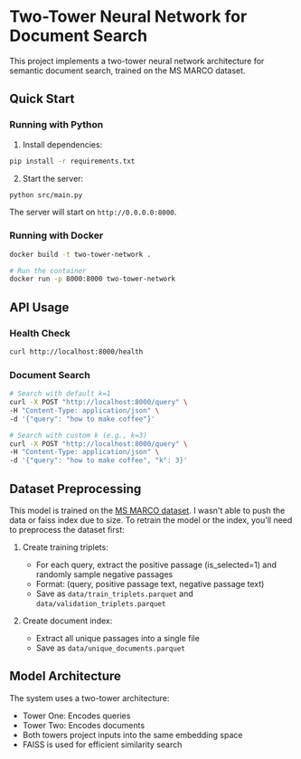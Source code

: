 # Two-Tower Neural Network for Document Search

This project implements a two-tower neural network architecture for semantic document search, trained on the MS MARCO dataset.

## Quick Start

### Running with Python

1. Install dependencies:

```bash
pip install -r requirements.txt
```

2. Start the server:

```bash
python src/main.py
```

The server will start on `http://0.0.0.0:8000`.

### Running with Docker

```bash
docker build -t two-tower-network .

# Run the container
docker run -p 8000:8000 two-tower-network
```

## API Usage

### Health Check

```bash
curl http://localhost:8000/health
```

### Document Search

```bash
# Search with default k=1
curl -X POST "http://localhost:8000/query" \
-H "Content-Type: application/json" \
-d '{"query": "how to make coffee"}'

# Search with custom k (e.g., k=3)
curl -X POST "http://localhost:8000/query" \
-H "Content-Type: application/json" \
-d '{"query": "how to make coffee", "k": 3}'
```

## Dataset Preprocessing

This model is trained on the [MS MARCO dataset](https://huggingface.co/datasets/microsoft/ms_marco). I wasn't able to push the data or faiss index due to size. To retrain the model or the index, you'll need to preprocess the dataset first:

1. Create training triplets:
   - For each query, extract the positive passage (is_selected=1) and randomly sample negative passages
   - Format: (query, positive passage text, negative passage text)
   - Save as `data/train_triplets.parquet` and `data/validation_triplets.parquet`

2. Create document index:
   - Extract all unique passages into a single file
   - Save as `data/unique_documents.parquet`

## Model Architecture

The system uses a two-tower architecture:

- Tower One: Encodes queries
- Tower Two: Encodes documents
- Both towers project inputs into the same embedding space
- FAISS is used for efficient similarity search
